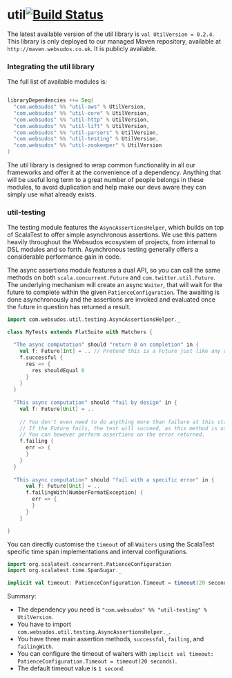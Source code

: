 # util[![Build Status](https://travis-ci.org/websudos/util.svg?branch=develop)](https://travis-ci.org/websudos/util)

The latest available version of the util library is ```val UtilVersion = 0.2.4```. This library is only deployed to our managed Maven repository, 
available at ```http://maven.websudos.co.uk```. It is publicly available.


### Integrating the util library

The full list of available modules is:

```scala

libraryDependencies ++= Seq(
  "com.websudos" %% "util-aws" % UtilVersion,
  "com.websudos" %% "util-core" % UtilVersion,
  "com.websudos" %% "util-http" % UtilVersion,
  "com.websudos" %% "util-lift" % UtilVersion,
  "com.websudos" %% "util-parsers" % UtilVersion,
  "com.websudos" %% "util-testing" % UtilVersion,
  "com.websudos" %% "util-zookeeper" % UtilVersion
)
```

The util library is designed to wrap common functionality in all our frameworks and offer it at the convenience of a dependency. Anything that will be useful
 long term to a great number of people belongs in these modules, to avoid duplication and help make our devs aware they can simply use what already exists.
 
 
 
 


### util-testing ###

The testing module features the ```AsyncAssertionsHelper```, which builds on top of ScalaTest to offer simple asynchronous assertions. We use this pattern 
heavily throughout the Websudos ecosystem of projects, from internal to DSL modules and so forth. Asynchronous testing generally offers a considerable 
performance gain in code.

The async assertions module features a dual API, so you can call the same methods on both ```scala.concurrent.Future``` and ```com.twitter.util.Future```. 
The underlying mechanism will create an async ```Waiter```, that will wait for the future to complete within the given ```PatienceConfiguration```. The 
awaiting is done asynchronously and the assertions are invoked and evaluated once the future in question has returned a result.

```scala
import com.websudos.util.testing.AsyncAssertionsHelper._

class MyTests extends FlatSuite with Matchers {

  "The async computation" should "return 0 on completion" in {
    val f: Future[Int] = .. // Pretend this is a Future just like any other future.
    f.successful {
      res => {
        res shouldEqual 0
      }
    }
  }
  
  "This async computation" should "fail by design" in {
    val f: Future[Unit] = ..
    
    // You don't even need to do anything more than failure at this stage.
    // If the Future fails, the test will succeed, as this method is used when you "expect a failure".
    // You can however perform assertions on the error returned.
    f.failing {
      err => {
      }
    }
  }
  
  "This async computation" should "fail with a specific error" in {
      val f: Future[Unit] = ..
      f.failingWith[NumberFormatException] {
        err => {
        }
      }
    }

}
```

You can directly customise the ```timeout``` of all ```Waiters``` using the ScalaTest specific time span implementations and interval configurations.


```scala
import org.scalatest.concurrent.PatienceConfiguration
import org.scalatest.time.SpanSugar._

implicit val timeout: PatienceConfiguration.Timeout = timeout(20 seconds)

```

Summary:

- The dependency you need is ```"com.websudos" %% "util-testing" % UtilVersion```.
- You have to import ```com.websudos.util.testing.AsyncAssertionsHelper._```.
- You have three main assertion methods, ```successful```, ```failing```, and ```failingWith```.
- You can configure the timeout of waiters with ```implicit val timeout: PatienceConfiguration.Timeout = timeout(20 seconds)```.
- The default timeout value is ```1 second```.
